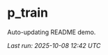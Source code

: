 # p_train

Auto-updating README demo.

<!--START_SECTION:status-->
_Last run: 2025-10-08 12:42 UTC_
<!--END_SECTION:status-->





























































































































































































































































































































































































































































































































































































































































































































































































































































































































































































































































































































































